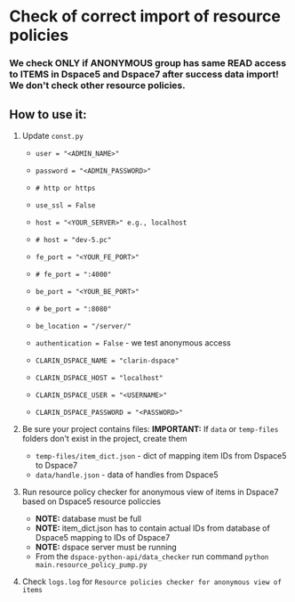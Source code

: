 # Check of correct import of resource policies
### We check ONLY if ANONYMOUS group has same READ access to ITEMS in Dspace5 and Dspace7 after success data import! We don't check other resource policies.

## How to use it:
1. Update `const.py`
   - `user = "<ADMIN_NAME>"`
   - `password = "<ADMIN_PASSWORD>"`

   - `# http or https`
   - `use_ssl = False`
   - `host = "<YOUR_SERVER>" e.g., localhost`
   - `# host = "dev-5.pc"`
   - `fe_port = "<YOUR_FE_PORT>"`
   - `# fe_port = ":4000"`
   - `be_port = "<YOUR_BE_PORT>"`
   - `# be_port = ":8080"`
   - `be_location = "/server/"`
   
   - `authentication = False` - we test anonymous access

   - `CLARIN_DSPACE_NAME = "clarin-dspace"`
   - `CLARIN_DSPACE_HOST = "localhost"`
   - `CLARIN_DSPACE_USER = "<USERNAME>"`
   - `CLARIN_DSPACE_PASSWORD = "<PASSWORD>"`

2. Be sure your project contains files:
   **IMPORTANT:** If `data` or `temp-files` folders don't exist in the project, create them
   - `temp-files/item_dict.json` - dict of mapping item IDs from Dspace5 to Dspace7
   - `data/handle.json` - data of handles from Dspace5

3. Run resource policy checker for anonymous view of items in Dspace7 based on Dspace5 resource policcies
   - **NOTE:** database must be full
   - **NOTE:** item_dict.json has to contain actual IDs from database of Dspace5 mapping to IDs of Dspace7
   - **NOTE:** dspace server must be running
   - From the `dspace-python-api/data_checker` run command `python main.resource_policy_pump.py`

4. Check `logs.log` for `Resource policies checker for anonymous view of items`

    
    